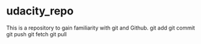 # udacity_repo
This is a repository to gain familiarity with git and Github.
git add
git commit
git push
git fetch
git pull

